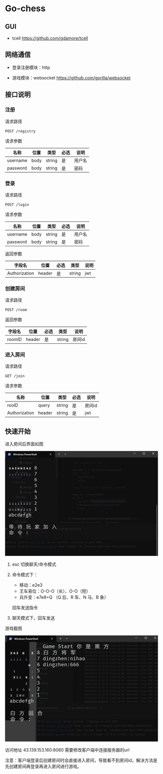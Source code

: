 # Go-chess

## GUI

- tcell https://github.com/gdamore/tcell

## 网络通信

- 登录注册模块：http

- 游戏模块：websocket  https://github.com/gorilla/websocket

## 接口说明

### 注册

请求路径

```http
POST /registry
```

请求参数

| 名称     | 位置 | 类型   | 必选 | 说明   |
| -------- | ---- | ------ | ---- | ------ |
| username | body | string | 是   | 用户名 |
| password | body | string | 是   | 密码   |

### 登录

请求路径

```http
POST /login
```

请求参数

| 名称     | 位置 | 类型   | 必选 | 说明   |
| -------- | ---- | ------ | ---- | ------ |
| username | body | string | 是   | 用户名 |
| password | body | string | 是   | 密码   |

返回参数

| 字段名        | 位置   | 必选 | 类型   | 说明 |
| ------------- | ------ | ---- | ------ | ---- |
| Authorization | header | 是   | string | jwt  |

### 创建房间

请求路径

```http
POST /room
```

返回参数

| 字段名 | 位置   | 必选 | 类型   | 说明   |
| ------ | ------ | ---- | ------ | ------ |
| roomID | header | 是   | string | 房间id |

### 进入房间

请求路径

```http
GET /join
```

请求参数

| 名称          | 位置   | 类型   | 必选 | 说明   |
| ------------- | ------ | ------ | ---- | ------ |
| rooID         | query  | string | 是   | 房间id |
| Authorization | header | string | 是   | jwt    |

## 快速开始

进入房间后界面如图

![img1](./img/image-20230611232644354.png)

1. esc 切换聊天/命令模式

2. 命令模式下：

   - 移动：e2e3
   - 王车易位：O-O-O（长）、O-O（短）
   - 兵升变：e7e8=Q （Q 后、R 车、N 马、B 象）

   回车发送指令

3. 聊天模式下，回车发送

游戏截图

![image-20230611233418303](./img/image-20230611233418303.png)


访问地址 
43.139.153.160:8080 需要修改客户端中连接服务器的url

注意：客户端登录后创建房间时会直接进入房间，导致看不到房间id，解决方法是先创建房间再登录再进入房间进行游戏。

